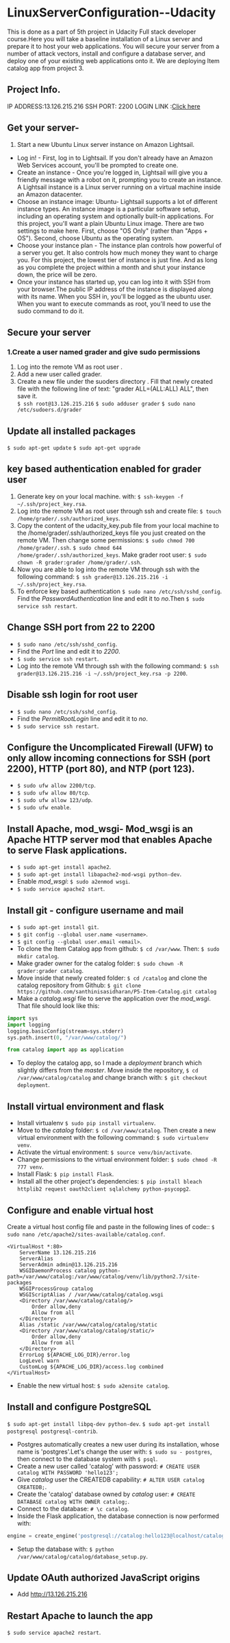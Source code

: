 # LinuxServerConfiguration--Udacity
This is done as a part of 5th project in Udacity Full stack developer course.Here you will take a baseline installation of a Linux server and prepare it to host your web applications. You will secure your server from a number of attack vectors, install and configure a database server, and deploy one of your existing web applications onto it.
We are deploying Item catalog app from project 3.

## Project Info.
IP ADDRESS:13.126.215.216
SSH PORT: 2200
LOGIN LINK :[Click here](http://13.126.215.216)
## Get your server-
1. Start a new Ubuntu Linux server instance on Amazon Lightsail.
- Log in! - First, log in to Lightsail. If you don't already have an Amazon Web Services account, you'll be prompted to create one.
- Create an instance - Once you're logged in, Lightsail will give you a friendly message with a robot on it, prompting you to create an instance. A Lightsail instance is a Linux server running on a virtual machine inside an Amazon datacenter.
- Choose an instance image: Ubuntu- Lightsail supports a lot of different instance types. An instance image is a particular software setup, including an operating system and optionally built-in applications. For this project, you'll want a plain Ubuntu Linux image. There are two settings to make here. First, choose "OS Only" (rather than "Apps + OS"). Second, choose Ubuntu as the operating system.
- Choose your instance plan - The instance plan controls how powerful of a server you get. It also controls how much money they want to charge you. For this project, the lowest tier of instance is just fine. And as long as you complete the project within a month and shut your instance down, the price will be zero.
- Once your instance has started up, you can log into it with SSH from your browser.The public IP address of the instance is displayed along with its name. When you SSH in, you'll be logged as the ubuntu user. When you want to execute commands as root, you'll need to use the sudo command to do it. 

## Secure your server
### 1.Create a user named grader and give sudo permissions
1. Log into the remote VM as root user .
2. Add a new user called grader.
3. Create a new file under the suoders directory . Fill that newly created file with the following line of text: "grader ALL=(ALL:ALL) ALL", then save it.  
`$ ssh root@13.126.215.216`
`$ sudo adduser grader`
`$ sudo nano /etc/sudoers.d/grader`
## Update all installed packages
`$ sudo apt-get update`
`$ sudo apt-get upgrade`
## key based authentication enabled for grader user
1. Generate key on your local machine. with: `$ ssh-keygen -f ~/.ssh/project_key.rsa`.
2. Log into the remote VM as root user through ssh and create file: `$ touch /home/grader/.ssh/authorized_keys`.
3. Copy the content of the udacity_key.pub file from your local machine to the /home/grader/.ssh/authorized_keys file you just created on the remote VM. Then change some permissions:
`$ sudo chmod 700 /home/grader/.ssh`.
`$ sudo chmod 644 /home/grader/.ssh/authorized_keys`.
Make grader root user: `$ sudo chown -R grader:grader /home/grader/.ssh`.
4. Now you are able to log into the remote VM through ssh with the following command: `$ ssh grader@13.126.215.216 -i ~/.ssh/project_key.rsa`.
5. To enforce key based authentication `$ sudo nano /etc/ssh/sshd_config`. Find the *PasswordAuthentication* line and edit it to *no*.Then `$ sudo service ssh restart`.

## Change SSH port from 22 to 2200
- `$ sudo nano /etc/ssh/sshd_config`. 
- Find the *Port* line and edit it to *2200*.
- `$ sudo service ssh restart`.
- Log into the remote VM through ssh with the following command: `$ ssh grader@13.126.215.216 -i ~/.ssh/project_key.rsa -p 2200`.

## Disable ssh login for root user
- `$ sudo nano /etc/ssh/sshd_config`. 
- Find the *PermitRootLogin* line and edit it to *no*.
- `$ sudo service ssh restart`.

## Configure the Uncomplicated Firewall (UFW) to only allow incoming connections for SSH (port 2200), HTTP (port 80), and NTP (port 123).
- `$ sudo ufw allow 2200/tcp`.
- `$ sudo ufw allow 80/tcp`.
- `$ sudo ufw allow 123/udp`.
- `$ sudo ufw enable`.

## Install Apache, mod_wsgi- Mod_wsgi is an Apache HTTP server mod that enables Apache to serve Flask applications.
- `$ sudo apt-get install apache2`.
- `$ sudo apt-get install libapache2-mod-wsgi python-dev`.
- Enable *mod_wsgi*: `$ sudo a2enmod wsgi`.
- `$ sudo service apache2 start`.

## Install git - configure username and mail
- `$ sudo apt-get install git`.
- `$ git config --global user.name <username>`.
- `$ git config --global user.email <email>`.
- To clone the Item Catalog app from github:
`$ cd /var/www`. Then: `$ sudo mkdir catalog`.
- Make grader owner for the catalog folder: `$ sudo chown -R grader:grader catalog`.
- Move inside that newly created folder: `$ cd /catalog` and clone the catalog repository from Github: `$ git clone https://github.com/santhinisasidharan/P5-Item-Catalog.git catalog`
 - Make a *catalog.wsgi* file to serve the application over the *mod_wsgi*. That file should look like this:
 ```python
import sys
import logging
logging.basicConfig(stream=sys.stderr)
sys.path.insert(0, "/var/www/catalog/")

from catalog import app as application
```
-  To deploy the catalog app, so I made a *deployment* branch which slightly differs from the *master*. Move inside the repository, `$ cd /var/www/catalog/catalog` and change branch with: `$ git checkout deployment`.

## Install virtual environment and flask
- Install virtualenv `$ sudo pip install virtualenv`.
- Move to the *catalog* folder: `$ cd /var/www/catalog`. Then create a new virtual environment with the following command: `$ sudo virtualenv venv`.
- Activate the virtual environment: `$ source venv/bin/activate`.
- Change permissions to the virtual environment folder: `$ sudo chmod -R 777 venv`.
- Install Flask: `$ pip install Flask`.
- Install all the other project's dependencies: `$ pip install bleach httplib2 request oauth2client sqlalchemy python-psycopg2`.

## Configure and enable virtual host

Create a virtual host config file and paste in the following lines of code:: `$ sudo nano /etc/apache2/sites-available/catalog.conf`.
```
<VirtualHost *:80>
    ServerName 13.126.215.216
    ServerAlias 
    ServerAdmin admin@13.126.215.216
    WSGIDaemonProcess catalog python-path=/var/www/catalog:/var/www/catalog/venv/lib/python2.7/site-packages
    WSGIProcessGroup catalog
    WSGIScriptAlias / /var/www/catalog/catalog.wsgi
    <Directory /var/www/catalog/catalog/>
        Order allow,deny
        Allow from all
    </Directory>
    Alias /static /var/www/catalog/catalog/static
    <Directory /var/www/catalog/catalog/static/>
        Order allow,deny
        Allow from all
    </Directory>
    ErrorLog ${APACHE_LOG_DIR}/error.log
    LogLevel warn
    CustomLog ${APACHE_LOG_DIR}/access.log combined
</VirtualHost>
```
- Enable the new virtual host: `$ sudo a2ensite catalog`.

## Install and configure PostgreSQL
`$ sudo apt-get install libpq-dev python-dev`.
`$ sudo apt-get install postgresql postgresql-contrib`.
- Postgres automatically creates a new user during its installation, whose name is 'postgres'.Let's change the user with: `$ sudo su - postgres`, then connect to the database system with `$ psql`.
- Create a new user called 'catalog' with password: `# CREATE USER catalog WITH PASSWORD 'hello123';`
- Give *catalog* user the CREATEDB capability: `# ALTER USER catalog CREATEDB;`.
- Create the 'catalog' database owned by *catalog* user: `# CREATE DATABASE catalog WITH OWNER catalog;`.
- Connect to the database: `# \c catalog`.
- Inside the Flask application, the database connection is now performed with: 
```python
engine = create_engine('postgresql://catalog:hello123@localhost/catalog')
```
- Setup the database with: `$ python /var/www/catalog/catalog/database_setup.py`.

## Update OAuth authorized JavaScript origins
- Add http://13.126.215.216

## Restart Apache to launch the app
`$ sudo service apache2 restart`.

